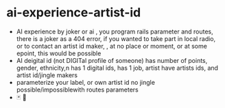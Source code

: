# ai-experience-artist-id
- AI experience by joker or  ai , you program rails parameter and routes, there is a joker as a 404 error, if you wanted to take part in local radio, or to  contact an artist id maker,  , at no place or moment, or at some epoint, this would be possible
- AI deigital id (not DIGITal profile of someone) has number of points, gender, ethnicity,n has 1 digital ids, has 1 job, artist have artists ids, and artist id/jingle makers  
- parameterize your label, or own artist id no jingle possible/impossiblewith routes parameters
- :black_joker: :iphone:
